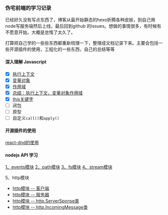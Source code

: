 ### 伪宅前端的学习记录

已经好久没有写点东西了，博客从最开始静态的hexo折腾各种皮肤，到自己用node写服务端然后上线，最后回到github 的issues。想做的事情很多，有时候有不愿意开始，大概是怠惰了太久了。

打算把自己学的一些些东西都重新梳理一下，整理成文档记录下来。主要会包括一些开源插件的使用，工程化的一些东西，自己的总结等等


#### 深入理解 Javascript

* [X] [执行上下文](https://github.com/mt51/mt51/issues/3)
* [X] [变量对象](https://github.com/mt51/mt51/issues/5)
* [X] [作用域](https://github.com/mt51/mt51/issues/6)
* [X] [总结：执行上下文，变量对象作用域](https://github.com/mt51/mt51/issues/8)
* [X] [this关键字](https://github.com/mt51/mt51/issues/10)
* [ ] 闭包
* [ ] 原型
* [ ] 自定义`call()`和`apply()`

#### 开源插件的使用

[react-dnd的使用](https://github.com/mt51/mt51/issues/1)

#### nodejs API 学习

[1、events模块](https://github.com/mt51/mt51/issues/2)
[2、path模块](https://github.com/mt51/mt51/issues/4)
[3、fs模块](https://github.com/mt51/mt51/issues/7)
[4、stream模块](https://github.com/mt51/mt51/issues/9)

5、http模块
  * [http模块 -- 客户端](https://github.com/mt51/mt51/issues/11)
  * [http模块 -- 服务器](https://github.com/mt51/mt51/issues/11)
  * [http模块 -- http.ServerSponse类](https://github.com/mt51/mt51/issues/11)
  * [http模块 -- http.IncomingMessage类](https://github.com/mt51/mt51/issues/11)

